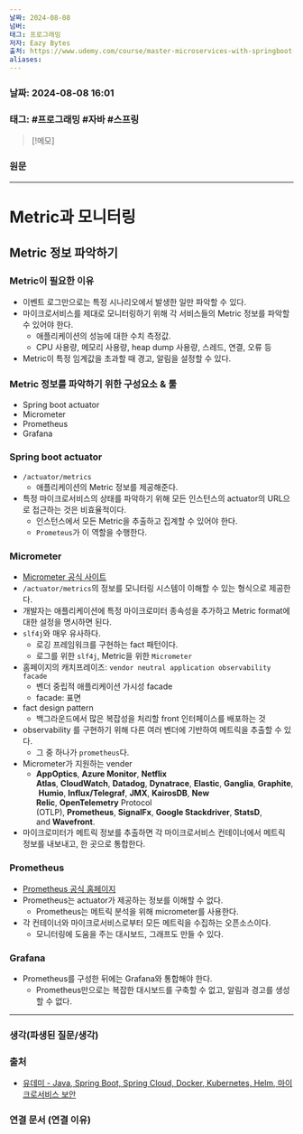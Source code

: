 ```yaml
---
날짜: 2024-08-08
넘버: 
태그: 프로그래밍
저자: Eazy Bytes
출처: https://www.udemy.com/course/master-microservices-with-springboot-docker-kubernetes-korean/
aliases:
---
```

### 날짜:  2024-08-08 16:01

### 태그: #프로그래밍 #자바 #스프링

>[!메모]
>

### 원문
---
# Metric과 모니터링
## Metric 정보 파악하기
### Metric이 필요한 이유
- 이벤트 로그만으로는 특정 시나리오에서 발생한 일만 파악할 수 있다.
- 마이크로서비스를 제대로 모니터링하기 위해 각 서비스들의 Metric 정보를 파악할 수 있어야 한다.
	- 애플리케이션의 성능에 대한 수치 측정값.
	- CPU 사용량, 메모리 사용량, heap dump 사용량, 스레드, 연결, 오류 등
- Metric이 특정 임계값을 초과할 때 경고, 알림을 설정할 수 있다.
###  Metric 정보를 파악하기 위한 구성요소 & 툴
- Spring boot actuator
- Micrometer
- Prometheus
- Grafana
### Spring boot actuator
- `/actuator/metrics`
	- 애플리케이션의 Metric 정보를 제공해준다.
- 특정 마이크로서비스의 상태를 파악하기 위해 모든 인스턴스의 actuator의 URL으로 접근하는 것은 비효율적이다.
	- 인스턴스에서 모든 Metric을 추출하고 집계할 수 있어야 한다.
	- `Prometeus`가 이 역할을 수행한다.
### Micrometer
- [Micrometer 공식 사이트](https://micrometer.io/)
- `/actuator/metrics`의 정보를 모니터링 시스템이 이해할 수 있는 형식으로 제공한다.
- 개발자는 애플리케이션에 특정 마이크로미터 종속성을 추가하고 Metric format에 대한 설정을 명시하면 된다.
- `slf4j`와 매우 유사하다.
	- 로깅 프레임워크를 구현하는 fact 패턴이다.
	- 로그를 위한 `slf4j`, Metric을 위한 `Micrometer`
- 홈페이지의 캐치프레이즈: `vendor neutral application observability facade`
	- 벤더 중립적 애플리케이션 가시성 facade
	- facade: 표면
- fact design pattern
	- 백그라운드에서 많은 복잡성을 처리할 front 인터페이스를 배포하는 것
- observability 를 구현하기 위해 다른 여러 벤더에 기반하여 메트릭을 추출할 수 있다.
	- 그 중 하나가 `prometheus`다.
- Micrometer가 지원하는 vender
	- **AppOptics**, **Azure Monitor**, **Netflix Atlas**, **CloudWatch**, **Datadog**, **Dynatrace**, **Elastic**, **Ganglia**, **Graphite**, **Humio**, **Influx/Telegraf**, **JMX**, **KairosDB**, **New Relic**, **OpenTelemetry** Protocol (OTLP), **Prometheus**, **SignalFx**, **Google Stackdriver**, **StatsD**, and **Wavefront**.
- 마이크로미터가 메트릭 정보를 추출하면 각 마이크로서비스 컨테이너에서 메트릭 정보를 내보내고, 한 곳으로 통합한다.
### Prometheus
- [Prometheus 공식 홈페이지](https://prometheus.io/)
- Prometheus는 actuator가 제공하는 정보를 이해할 수 없다.
	- Prometheus는 메트릭 분석을 위해 micrometer를 사용한다.
- 각 컨테이너와 마이크로서비스로부터 모든 메트릭을 수집하는 오픈소스이다.
	- 모니터링에 도움을 주는 대시보드, 그래프도 만들 수 있다.
### Grafana
- Prometheus를 구성한 뒤에는 Grafana와 통합해야 한다.
	- Prometheus만으로는 복잡한 대시보드를 구축할 수 없고, 알림과 경고를 생성할 수 없다.

---
### 생각(파생된 질문/생각)

### 출처
- [유데미 - Java, Spring Boot, Spring Cloud, Docker, Kubernetes, Helm, 마이크로서비스 보안](https://www.udemy.com/course/master-microservices-with-springboot-docker-kubernetes-korean/)

### 연결 문서 (연결 이유)
